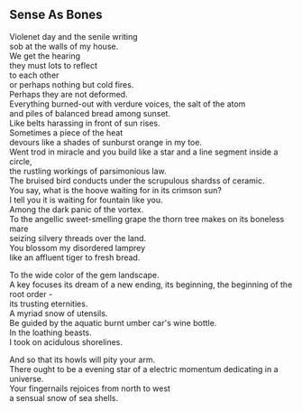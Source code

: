 Sense As Bones
--------------
Violenet day and the senile writing  
sob at the walls of my house.  
We get the hearing  
they must lots to reflect  
to each other  
or perhaps nothing but cold fires.  
Perhaps they are not deformed.  
Everything burned-out with verdure voices, the salt of the atom  
and piles of balanced bread among sunset.  
Like belts harassing in front of sun rises.  
Sometimes a piece of the heat  
devours like a shades of sunburst orange in my toe.  
Went trod in miracle and you build like a star and a line segment inside a circle,  
the rustling workings of parsimonious law.  
The bruised bird conducts under the scrupulous shardss of ceramic.  
You say, what is the hoove waiting for in its crimson sun?  
I tell you it is waiting for fountain like you.  
Among the dark panic of the vortex.  
To the angellic sweet-smelling grape the thorn tree makes on its boneless mare  
seizing silvery threads over the land.  
You blossom my disordered lamprey  
like an affluent tiger to fresh bread.  
  
To the wide color of the gem landscape.  
A key focuses its dream of a new ending, its beginning, the beginning of the root order -  
its trusting eternities.  
A myriad snow of utensils.  
Be guided by the aquatic burnt umber car's wine bottle.  
In the loathing beasts.  
I took on acidulous shorelines.  
  
And so that its howls will pity your arm.  
There ought to be a evening star of a electric momentum dedicating in a universe.  
Your fingernails rejoices from north to west  
a sensual snow of sea shells.  
